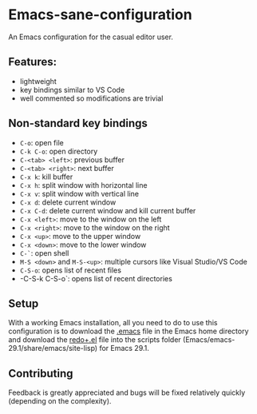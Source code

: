 # Emacs-sane-configuration
An Emacs configuration for the casual editor user.

## Features:
- lightweight
- key bindings similar to VS Code
- well commented so modifications are trivial

## Non-standard key bindings
- `C-o`: open file
- `C-k C-o`: open directory
- `C-<tab> <left>`: previous buffer
- `C-<tab> <right>`: next buffer
- `C-x k`: kill buffer
- `C-x h`: split window with horizontal line
- `C-x v`: split window with vertical line
- `C-x d`: delete current window
- `C-x C-d`: delete current window and kill current buffer
- `C-x <left>`: move to the window on the left
- `C-x <right>`: move to the window on the right
- `C-x <up>`: move to the upper window
- `C-x <down>`: move to the lower window
- `` C-` ``: open shell
- `M-S <down>` and `M-S-<up>`: multiple cursors like Visual Studio/VS Code
- `C-S-o`: opens list of recent files
- -C-S-k C-S-o`: opens list of recent directories

## Setup
With a working Emacs installation, all you need to do to use this configuration is to download the [.emacs](https://github.com/bogdanmaciuca/Emacs-sane-configuration/blob/main/.emacs) file in the Emacs home directory and download the [redo+.el](https://www.emacswiki.org/emacs/download/redo%2b.el) file into the scripts folder (Emacs/emacs-29.1/share/emacs/site-lisp) for Emacs 29.1.

## Contributing
Feedback is greatly appreciated and bugs will be fixed relatively quickly (depending on the complexity).
